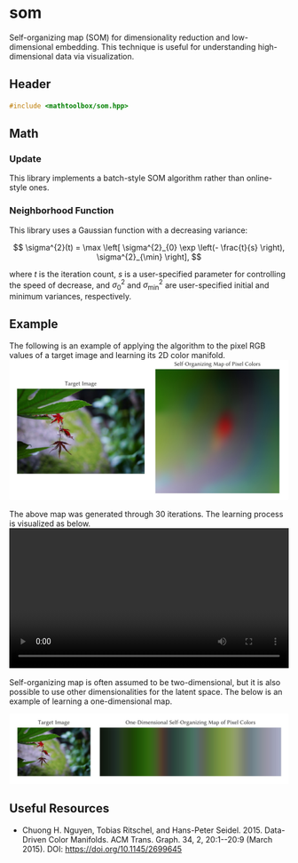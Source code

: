 # som

Self-organizing map (SOM) for dimensionality reduction and low-dimensional embedding. This technique is useful for understanding high-dimensional data via visualization.

## Header

```cpp
#include <mathtoolbox/som.hpp>
```

## Math

### Update

This library implements a batch-style SOM algorithm rather than online-style ones.

### Neighborhood Function

This library uses a Gaussian function with a decreasing variance:

$$
\sigma^{2}(t) = \max \left[ \sigma^{2}_{0} \exp \left(- \frac{t}{s} \right), \sigma^{2}_{\min} \right],
$$

where $t$ is the iteration count, $s$ is a user-specified parameter for controlling the speed of decrease, and $\sigma^{2}_{0}$ and $\sigma^{2}_{\min}$ are user-specified initial and minimum variances, respectively.

## Example

The following is an example of applying the algorithm to the pixel RGB values of a target image and learning its 2D color manifold.
![](./som/som-image.jpg)

The above map was generated through 30 iterations. The learning process is visualized as below.
<video width="100%" src="./som-image.mp4" controls autoplay loop type="video/mp4">(Your browser doesn't support video playing.)</video>

Self-organizing map is often assumed to be two-dimensional, but it is also possible to use other dimensionalities for the latent space. The below is an example of learning a one-dimensional map.

![](./som/som-image-1d.jpg)

## Useful Resources

- Chuong H. Nguyen, Tobias Ritschel, and Hans-Peter Seidel. 2015. Data-Driven Color Manifolds. ACM Trans. Graph. 34, 2, 20:1--20:9 (March 2015). DOI: <https://doi.org/10.1145/2699645>
